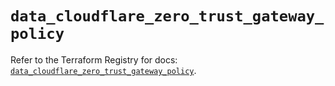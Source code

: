 # `data_cloudflare_zero_trust_gateway_policy`

Refer to the Terraform Registry for docs: [`data_cloudflare_zero_trust_gateway_policy`](https://registry.terraform.io/providers/cloudflare/cloudflare/5.3.0/docs/data-sources/zero_trust_gateway_policy).
